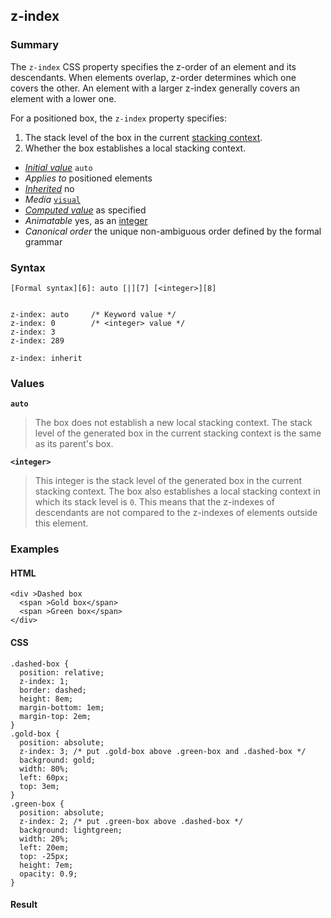## z-index

### Summary

The `z-index` CSS property specifies the z-order of an element and its descendants. When elements overlap, z-order determines which one covers the other. An element with a larger z-index generally covers an element with a lower one.

For a positioned box, the `z-index` property specifies:

1. The stack level of the box in the current [stacking context][0].
2. Whether the box establishes a local stacking context.

* _[Initial value][1]_ `auto` 
* _Applies to_ positioned elements 
* _[Inherited][2]_ no 
* _Media_ [`visual`][3] 
* _[Computed value][4]_ as specified 
* _Animatable_ yes, as an [integer][5] 
* _Canonical order_ the unique non-ambiguous order defined by the formal grammar

### Syntax

    [Formal syntax][6]: auto [|][7] [<integer>][8]
    

    z-index: auto     /* Keyword value */
    z-index: 0        /* <integer> value */
    z-index: 3
    z-index: 289
    
    z-index: inherit
    

### Values

**`auto`**

> The box does not establish a new local stacking context. The stack level of the generated box in the current stacking context is the same as its parent's box.

**`<integer>`**

> This integer is the stack level of the generated box in the current stacking context. The box also establishes a local stacking context in which its stack level is `0`. This means that the z-indexes of descendants are not compared to the z-indexes of elements outside this element.

### Examples

#### HTML

    <div >Dashed box
      <span >Gold box</span>
      <span >Green box</span>
    </div>
    

#### CSS

    .dashed-box { 
      position: relative;
      z-index: 1;
      border: dashed;
      height: 8em;
      margin-bottom: 1em;
      margin-top: 2em;
    }
    .gold-box { 
      position: absolute;
      z-index: 3; /* put .gold-box above .green-box and .dashed-box */
      background: gold;
      width: 80%;
      left: 60px;
      top: 3em;
    }
    .green-box { 
      position: absolute;
      z-index: 2; /* put .green-box above .dashed-box */
      background: lightgreen;
      width: 20%;
      left: 20em;
      top: -25px;
      height: 7em;
      opacity: 0.9;
    }
    

#### Result



[0]: https://developer.mozilla.org/en/docs/Web/Guide/CSS/Understanding_z_index/The_stacking_context
[1]: https://developer.mozilla.org/en/docs/CSS/initial_value
[2]: https://developer.mozilla.org/en/docs/CSS/inheritance
[3]: https://developer.mozilla.org/en/docs/CSS/@media#Media_groups
[4]: https://developer.mozilla.org/en/docs/CSS/computed_value
[5]: https://developer.mozilla.org/en/docs/CSS/integer#Interpolation "Values of the <integer> CSS data type are interpolated via integer discrete steps. The calculation is done as if they were real, floating-point numbers and the discrete value is obtained using the floor function."
[6]: https://developer.mozilla.org/en/docs/CSS/Value_definition_syntax "CSS/Value_definition_syntax"
[7]: https://developer.mozilla.org/en/docs/CSS/Value_definition_syntax#Single_bar "Single bar: The two entities are optional, but exactly one must be present."
[8]: https://developer.mozilla.org/en/docs/Web/CSS/integer